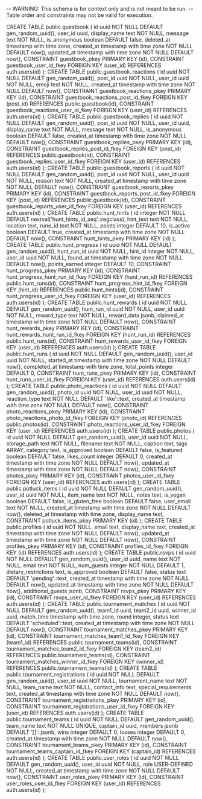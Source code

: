 -- WARNING: This schema is for context only and is not meant to be run.
-- Table order and constraints may not be valid for execution.

CREATE TABLE public.guestbook (
  id uuid NOT NULL DEFAULT gen_random_uuid(),
  user_id uuid,
  display_name text NOT NULL,
  message text NOT NULL,
  is_anonymous boolean DEFAULT false,
  deleted_at timestamp with time zone,
  created_at timestamp with time zone NOT NULL DEFAULT now(),
  updated_at timestamp with time zone NOT NULL DEFAULT now(),
  CONSTRAINT guestbook_pkey PRIMARY KEY (id),
  CONSTRAINT guestbook_user_id_fkey FOREIGN KEY (user_id) REFERENCES auth.users(id)
);
CREATE TABLE public.guestbook_reactions (
  id uuid NOT NULL DEFAULT gen_random_uuid(),
  post_id uuid NOT NULL,
  user_id uuid NOT NULL,
  emoji text NOT NULL,
  created_at timestamp with time zone NOT NULL DEFAULT now(),
  CONSTRAINT guestbook_reactions_pkey PRIMARY KEY (id),
  CONSTRAINT guestbook_reactions_post_id_fkey FOREIGN KEY (post_id) REFERENCES public.guestbook(id),
  CONSTRAINT guestbook_reactions_user_id_fkey FOREIGN KEY (user_id) REFERENCES auth.users(id)
);
CREATE TABLE public.guestbook_replies (
  id uuid NOT NULL DEFAULT gen_random_uuid(),
  post_id uuid NOT NULL,
  user_id uuid,
  display_name text NOT NULL,
  message text NOT NULL,
  is_anonymous boolean DEFAULT false,
  created_at timestamp with time zone NOT NULL DEFAULT now(),
  CONSTRAINT guestbook_replies_pkey PRIMARY KEY (id),
  CONSTRAINT guestbook_replies_post_id_fkey FOREIGN KEY (post_id) REFERENCES public.guestbook(id),
  CONSTRAINT guestbook_replies_user_id_fkey FOREIGN KEY (user_id) REFERENCES auth.users(id)
);
CREATE TABLE public.guestbook_reports (
  id uuid NOT NULL DEFAULT gen_random_uuid(),
  post_id uuid NOT NULL,
  user_id uuid NOT NULL,
  reason text NOT NULL,
  created_at timestamp with time zone NOT NULL DEFAULT now(),
  CONSTRAINT guestbook_reports_pkey PRIMARY KEY (id),
  CONSTRAINT guestbook_reports_post_id_fkey FOREIGN KEY (post_id) REFERENCES public.guestbook(id),
  CONSTRAINT guestbook_reports_user_id_fkey FOREIGN KEY (user_id) REFERENCES auth.users(id)
);
CREATE TABLE public.hunt_hints (
  id integer NOT NULL DEFAULT nextval('hunt_hints_id_seq'::regclass),
  hint_text text NOT NULL,
  location text,
  rune_id text NOT NULL,
  points integer DEFAULT 10,
  is_active boolean DEFAULT true,
  created_at timestamp with time zone NOT NULL DEFAULT now(),
  CONSTRAINT hunt_hints_pkey PRIMARY KEY (id)
);
CREATE TABLE public.hunt_progress (
  id uuid NOT NULL DEFAULT gen_random_uuid(),
  hunt_run_id uuid NOT NULL,
  hint_id integer NOT NULL,
  user_id uuid NOT NULL,
  found_at timestamp with time zone NOT NULL DEFAULT now(),
  points_earned integer DEFAULT 10,
  CONSTRAINT hunt_progress_pkey PRIMARY KEY (id),
  CONSTRAINT hunt_progress_hunt_run_id_fkey FOREIGN KEY (hunt_run_id) REFERENCES public.hunt_runs(id),
  CONSTRAINT hunt_progress_hint_id_fkey FOREIGN KEY (hint_id) REFERENCES public.hunt_hints(id),
  CONSTRAINT hunt_progress_user_id_fkey FOREIGN KEY (user_id) REFERENCES auth.users(id)
);
CREATE TABLE public.hunt_rewards (
  id uuid NOT NULL DEFAULT gen_random_uuid(),
  hunt_run_id uuid NOT NULL,
  user_id uuid NOT NULL,
  reward_type text NOT NULL,
  reward_data jsonb,
  claimed_at timestamp with time zone NOT NULL DEFAULT now(),
  CONSTRAINT hunt_rewards_pkey PRIMARY KEY (id),
  CONSTRAINT hunt_rewards_hunt_run_id_fkey FOREIGN KEY (hunt_run_id) REFERENCES public.hunt_runs(id),
  CONSTRAINT hunt_rewards_user_id_fkey FOREIGN KEY (user_id) REFERENCES auth.users(id)
);
CREATE TABLE public.hunt_runs (
  id uuid NOT NULL DEFAULT gen_random_uuid(),
  user_id uuid NOT NULL,
  started_at timestamp with time zone NOT NULL DEFAULT now(),
  completed_at timestamp with time zone,
  total_points integer DEFAULT 0,
  CONSTRAINT hunt_runs_pkey PRIMARY KEY (id),
  CONSTRAINT hunt_runs_user_id_fkey FOREIGN KEY (user_id) REFERENCES auth.users(id)
);
CREATE TABLE public.photo_reactions (
  id uuid NOT NULL DEFAULT gen_random_uuid(),
  photo_id uuid NOT NULL,
  user_id uuid NOT NULL,
  reaction_type text NOT NULL DEFAULT 'like'::text,
  created_at timestamp with time zone NOT NULL DEFAULT now(),
  CONSTRAINT photo_reactions_pkey PRIMARY KEY (id),
  CONSTRAINT photo_reactions_photo_id_fkey FOREIGN KEY (photo_id) REFERENCES public.photos(id),
  CONSTRAINT photo_reactions_user_id_fkey FOREIGN KEY (user_id) REFERENCES auth.users(id)
);
CREATE TABLE public.photos (
  id uuid NOT NULL DEFAULT gen_random_uuid(),
  user_id uuid NOT NULL,
  storage_path text NOT NULL,
  filename text NOT NULL,
  caption text,
  tags ARRAY,
  category text,
  is_approved boolean DEFAULT false,
  is_featured boolean DEFAULT false,
  likes_count integer DEFAULT 0,
  created_at timestamp with time zone NOT NULL DEFAULT now(),
  updated_at timestamp with time zone NOT NULL DEFAULT now(),
  CONSTRAINT photos_pkey PRIMARY KEY (id),
  CONSTRAINT photos_user_id_fkey FOREIGN KEY (user_id) REFERENCES auth.users(id)
);
CREATE TABLE public.potluck_items (
  id uuid NOT NULL DEFAULT gen_random_uuid(),
  user_id uuid NOT NULL,
  item_name text NOT NULL,
  notes text,
  is_vegan boolean DEFAULT false,
  is_gluten_free boolean DEFAULT false,
  user_email text NOT NULL,
  created_at timestamp with time zone NOT NULL DEFAULT now(),
  deleted_at timestamp with time zone,
  display_name text,
  CONSTRAINT potluck_items_pkey PRIMARY KEY (id)
);
CREATE TABLE public.profiles (
  id uuid NOT NULL,
  email text,
  display_name text,
  created_at timestamp with time zone NOT NULL DEFAULT now(),
  updated_at timestamp with time zone NOT NULL DEFAULT now(),
  CONSTRAINT profiles_pkey PRIMARY KEY (id),
  CONSTRAINT profiles_id_fkey FOREIGN KEY (id) REFERENCES auth.users(id)
);
CREATE TABLE public.rsvps (
  id uuid NOT NULL DEFAULT gen_random_uuid(),
  user_id uuid,
  name text NOT NULL,
  email text NOT NULL,
  num_guests integer NOT NULL DEFAULT 1,
  dietary_restrictions text,
  is_approved boolean DEFAULT false,
  status text DEFAULT 'pending'::text,
  created_at timestamp with time zone NOT NULL DEFAULT now(),
  updated_at timestamp with time zone NOT NULL DEFAULT now(),
  additional_guests jsonb,
  CONSTRAINT rsvps_pkey PRIMARY KEY (id),
  CONSTRAINT rsvps_user_id_fkey FOREIGN KEY (user_id) REFERENCES auth.users(id)
);
CREATE TABLE public.tournament_matches (
  id uuid NOT NULL DEFAULT gen_random_uuid(),
  team1_id uuid,
  team2_id uuid,
  winner_id uuid,
  match_time timestamp with time zone,
  round integer,
  status text DEFAULT 'scheduled'::text,
  created_at timestamp with time zone NOT NULL DEFAULT now(),
  CONSTRAINT tournament_matches_pkey PRIMARY KEY (id),
  CONSTRAINT tournament_matches_team1_id_fkey FOREIGN KEY (team1_id) REFERENCES public.tournament_teams(id),
  CONSTRAINT tournament_matches_team2_id_fkey FOREIGN KEY (team2_id) REFERENCES public.tournament_teams(id),
  CONSTRAINT tournament_matches_winner_id_fkey FOREIGN KEY (winner_id) REFERENCES public.tournament_teams(id)
);
CREATE TABLE public.tournament_registrations (
  id uuid NOT NULL DEFAULT gen_random_uuid(),
  user_id uuid NOT NULL,
  tournament_name text NOT NULL,
  team_name text NOT NULL,
  contact_info text,
  special_requirements text,
  created_at timestamp with time zone NOT NULL DEFAULT now(),
  CONSTRAINT tournament_registrations_pkey PRIMARY KEY (id),
  CONSTRAINT tournament_registrations_user_id_fkey FOREIGN KEY (user_id) REFERENCES auth.users(id)
);
CREATE TABLE public.tournament_teams (
  id uuid NOT NULL DEFAULT gen_random_uuid(),
  team_name text NOT NULL UNIQUE,
  captain_id uuid,
  members jsonb DEFAULT '[]'::jsonb,
  wins integer DEFAULT 0,
  losses integer DEFAULT 0,
  created_at timestamp with time zone NOT NULL DEFAULT now(),
  CONSTRAINT tournament_teams_pkey PRIMARY KEY (id),
  CONSTRAINT tournament_teams_captain_id_fkey FOREIGN KEY (captain_id) REFERENCES auth.users(id)
);
CREATE TABLE public.user_roles (
  id uuid NOT NULL DEFAULT gen_random_uuid(),
  user_id uuid NOT NULL,
  role USER-DEFINED NOT NULL,
  created_at timestamp with time zone NOT NULL DEFAULT now(),
  CONSTRAINT user_roles_pkey PRIMARY KEY (id),
  CONSTRAINT user_roles_user_id_fkey FOREIGN KEY (user_id) REFERENCES auth.users(id)
);